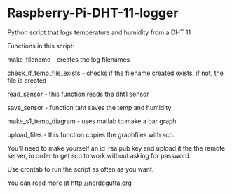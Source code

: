# Raspberry-Pi-DHT-11-logger
Python script that logs temperature and humidity from a DHT 11

Functions in this script:

make_filename - creates the log filenames

check_if_temp_file_exists - checks if the filename created exists, if not, the file is created

read_sensor - this function reads the dht1 sensor

save_sensor - function taht saves the temp and humidity

make_s1_temp_diagram - uses matlab to make a bar graph

upload_files - this function copies the graphfiles with scp.


You'll need to make yourself an id_rsa.pub key and upload it the the remote server, in order to get scp to work without asking for password.


Use crontab to run the script as often as you want.

You can read more at http://nerdegutta.org
